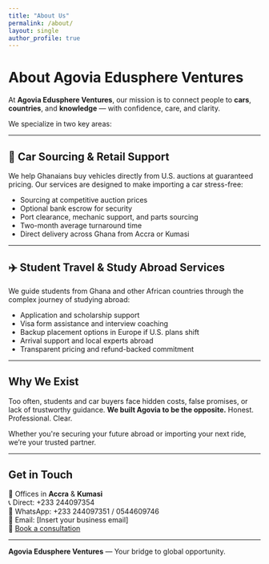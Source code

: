 ```yaml
---
title: "About Us"
permalink: /about/
layout: single
author_profile: true
---
```


# About Agovia Edusphere Ventures

At **Agovia Edusphere Ventures**, our mission is to connect people to **cars**, **countries**, and **knowledge** — with confidence, care, and clarity.

We specialize in two key areas:

---

## 🚗 Car Sourcing & Retail Support

We help Ghanaians buy vehicles directly from U.S. auctions at guaranteed pricing. Our services are designed to make importing a car stress-free:

- Sourcing at competitive auction prices  
- Optional bank escrow for security  
- Port clearance, mechanic support, and parts sourcing  
- Two-month average turnaround time  
- Direct delivery across Ghana from Accra or Kumasi

---

## ✈️ Student Travel & Study Abroad Services

We guide students from Ghana and other African countries through the complex journey of studying abroad:

- Application and scholarship support  
- Visa form assistance and interview coaching  
- Backup placement options in Europe if U.S. plans shift  
- Arrival support and local experts abroad  
- Transparent pricing and refund-backed commitment

---

## Why We Exist

Too often, students and car buyers face hidden costs, false promises, or lack of trustworthy guidance. **We built Agovia to be the opposite.** Honest. Professional. Clear.

Whether you're securing your future abroad or importing your next ride, we’re your trusted partner.

---

## Get in Touch

📍 Offices in **Accra** & **Kumasi**  
📞 Direct: +233 244097354  
💬 WhatsApp: +233 244097351 / 0544609746  
📧 Email: [Insert your business email]  
📅 [Book a consultation](https://calendly.com/agovia/30min)

---

**Agovia Edusphere Ventures** — Your bridge to global opportunity.
